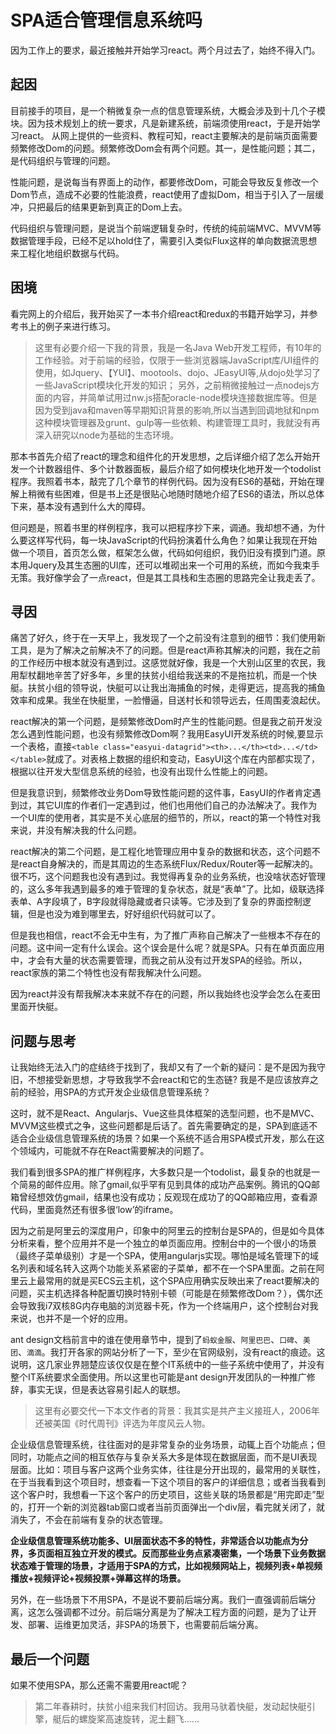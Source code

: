 # SPA适合管理信息系统吗
因为工作上的要求，最近接触并开始学习react。两个月过去了，始终不得入门。
## 起因
目前接手的项目，是一个稍微复杂一点的信息管理系统，大概会涉及到十几个子模块。因为技术规划上的统一要求，凡是新建系统，前端须使用react，于是开始学习react。 
从网上提供的一些资料、教程可知，react主要解决的是前端页面需要频繁修改Dom的问题。频繁修改Dom会有两个问题。其一，是性能问题；其二，是代码组织与管理的问题。

性能问题，是说每当有界面上的动作，都要修改Dom，可能会导致反复修改一个Dom节点，造成不必要的性能浪费，react使用了虚拟Dom，相当于引入了一层缓冲，只把最后的结果更新到真正的Dom上去。

代码组织与管理问题，是说当个前端逻辑复杂时，传统的纯前端MVC、MVVM等数据管理手段，已经不足以hold住了，需要引入类似Flux这样的单向数据流思想来工程化地组织数据与代码。

## 困境

看完网上的介绍后，我开始买了一本书介绍react和redux的书籍开始学习，并参考书上的例子来进行练习。

>这里有必要介绍一下我的背景，我是一名Java Web开发工程师，有10年的工作经验。对于前端的经验，仅限于一些浏览器端JavaScript库/UI组件的使用，如Jquery、【YUI】、mootools、dojo、JEasyUI等,从dojo处学习了一些JavaScript模块化开发的知识；
>另外，之前稍微接触过一点nodejs方面的内容，并简单试用过nw.js搭配oracle-node模块连接数据库等。但是因为受到java和maven等早期知识背景的影响,所以当遇到回调地狱和npm这种模块管理器及grunt、gulp等一些依赖、构建管理工具时，我就没有再深入研究以node为基础的生态环境。

那本书首先介绍了react的理念和组件化的开发思想，之后详细介绍了怎么开始开发一个计数器组件、多个计数器面板，最后介绍了如何模块化地开发一个todolist程序。我照着书本，敲完了几个章节的样例代码。因为没有ES6的基础，开始在理解上稍微有些困难，但是书上还是很贴心地随时随地介绍了ES6的语法，所以总体下来，基本没有遇到什么大的障碍。

但问题是，照着书里的样例程序，我可以把程序抄下来，调通。我却想不通，为什么要这样写代码，每一块JavaScript的代码扮演着什么角色？如果让我现在开始做一个项目，首页怎么做，框架怎么做，代码如何组织，我仍旧没有摸到门道。原本用Jquery及其生态圈的UI库，还可以堆砌出来一个可用的系统，而如今我束手无策。我好像学会了一点react，但是其工具栈和生态圈的思路完全让我走丢了。

## 寻因

痛苦了好久，终于在一天早上，我发现了一个之前没有注意到的细节：我们使用新工具，是为了解决之前解决不了的问题。但是react声称其解决的问题，我在之前的工作经历中根本就没有遇到过。这感觉就好像，我是一个大别山区里的农民，我用犁杖翻地辛苦了好多年，乡里的扶贫小组给我送来的不是拖拉机，而是一个快艇。扶贫小组的领导说，快艇可以让我出海捕鱼的时候，走得更远，提高我的捕鱼效率和成果。我坐在快艇里，一脸懵逼，目送村长和领导远去，任周围麦浪起伏。

react解决的第一个问题，是频繁修改Dom时产生的性能问题。但是我之前开发没怎么遇到性能问题，也没有频繁修改Dom啊？我用EasyUI开发系统的时候,要显示一个表格，直接`<table class="easyui-datagrid"><th>...</th><td>...</td></table>`就成了。对表格上数据的组织和变动，EasyUI这个库在内部都实现了，根据以往开发大型信息系统的经验，也没有出现什么性能上的问题。

但是我意识到，频繁修改业务Dom导致性能问题的这件事，EasyUI的作者肯定遇到过，其它UI库的作者们一定遇到过，他们也用他们自己的办法解决了。我作为一个UI库的使用者，其实是不关心底层的细节的，所以，react的第一个特性对我来说，并没有解决我的什么问题。

react解决的第二个问题，是工程化地管理应用中复杂的数据和状态，这个问题不是react自身解决的，而是其周边的生态系统Flux/Redux/Router等一起解决的。很不巧，这个问题我也没有遇到过。我觉得再复杂的业务系统，也没啥状态好管理的，这么多年我遇到最多的难于管理的复杂状态，就是“表单”了。比如，级联选择表单、A字段填了，B字段就得隐藏或者只读等。它涉及到了复杂的界面控制逻辑，但是也没为难到哪里去，好好组织代码就可以了。

但是我也相信，react不会无中生有，为了推广声称自己解决了一些根本不存在的问题。这中间一定有什么误会。这个误会是什么呢？就是SPA。只有在单页面应用中，才会有大量的状态需要管理，而我之前从没有过开发SPA的经验。所以，react家族的第二个特性也没有帮我解决什么问题。

因为react并没有帮我解决本来就不存在的问题，所以我始终也没学会怎么在麦田里面开快艇。

## 问题与思考

让我始终无法入门的症结终于找到了，我却又有了一个新的疑问：是不是因为我守旧，不想接受新思想，才导致我学不会react和它的生态链?
我是不是应该放弃之前的经验，用SPA的方式开发企业级信息管理系统？

这时，就不是React、Angularjs、Vue这些具体框架的选型问题，也不是MVC、MVVM这些模式之争，这些问题都是后话了。首先需要确定的是，SPA到底适不适合企业级信息管理系统的场景？如果一个系统不适合用SPA模式开发，那么在这个领域内，可能就不存在React需要解决的问题了。

我们看到很多SPA的推广样例程序，大多数只是一个todolist，最复杂的也就是一个简易的邮件应用。除了gmail,似乎罕有见到具体的成功产品案例。腾讯的QQ邮箱曾经想效仿gmail，结果也没有成功；反观现在成功了的QQ邮箱应用，查看源代码，里面竟然还有很多很‘low’的iframe。

因为之前是阿里云的深度用户，印象中的阿里云的控制台是SPA的，但是如今具体分析来看，整个应用并不是一个独立的单页面应用。控制台中的一个很小的场景（最终子菜单级别）才是一个SPA，使用angularjs实现。哪怕是域名管理下的域名列表和域名转入这两个功能关系紧密的子菜单，都不在一个SPA里面。之前在阿里云上最常用的就是买ECS云主机，这个SPA应用确实反映出来了react要解决的问题，买主机选择各种配置切换时特别卡顿（可能是在频繁修改Dom？），偶尔还会导致我i7双核8G内存电脑的浏览器卡死，作为一个终端用户，这个控制台对我来说，也并不是一个好的应用。

ant design文档前言中的谁在使用章节中，提到了`蚂蚁金服`、`阿里巴巴`、`口碑`、`美团`、`滴滴`。我打开各家的网站分析了一下，至少在官网级别，没有react的痕迹。这说明，这几家业界翘楚应该仅仅是在整个IT系统中的一些子系统中使用了，并没有整个IT系统要求全面使用。所以这里也可能是ant design开发团队的一种推广修辞，事实无误，但是表达容易引起人的联想。
>这里有必要交代一下本文作者的背景：我其实是共产主义接班人，2006年还被美国《时代周刊》评选为年度风云人物。

企业级信息管理系统，往往面对的是非常复杂的业务场景，动辄上百个功能点；但同时，功能点之间的相互依存与复杂关系大多是体现在数据层面，而不是UI表现层面。比如：项目与客户这两个业务实体，往往是分开出现的，最常用的关联性，在于当我看到这个项目时，想查看一下这个项目的客户的详细信息；或者当我看到这个客户时，我想看一下这个客户的历史项目，这些关联的场景都是“用完即走”型的，打开一个新的浏览器tab窗口或者当前页面弹出一个div层，看完就关闭了，就消失了，不会在前端有复杂的状态管理。

**企业级信息管理系统功能多、UI层面状态不多的特性，非常适合以功能点为分界，多页面相互独立开发的模式。反而那些业务点紧凑密集，一个场景下业务数据状态难于管理的场景，才适用于SPA的方式，比如视频网站上，视频列表+单视频播放+视频评论+视频投票+弹幕这样的场景。**

另外，在一些场景下不用SPA，不是说不要前后端分离。我们一直强调前后端分离，这怎么强调都不过分。前后端分离是为了解决工程方面的问题，是为了让开发、部署、运维更加灵活，非SPA的场景下，也需要前后端分离。

 
## 最后一个问题

如果不使用SPA，那么还需不需要用react呢？

>第二年春耕时，扶贫小组来我们村回访。我用马驮着快艇，发动起快艇引擎，艇后的螺旋桨高速旋转，泥土翻飞......
